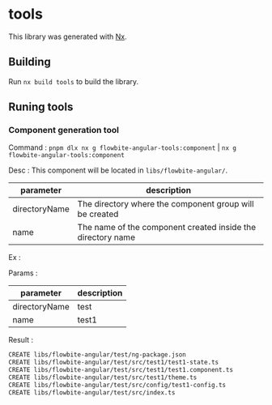 # tools

This library was generated with [Nx](https://nx.dev).

## Building

Run `nx build tools` to build the library.

## Runing tools

### Component generation tool

Command : `pnpm dlx nx g flowbite-angular-tools:component` | `nx g flowbite-angular-tools:component`

Desc : This component will be located in `libs/flowbite-angular/`.

| parameter     | description                                                 |
| ------------- | ----------------------------------------------------------- |
| directoryName | The directory where the component group will be created     |
| name          | The name of the component created inside the directory name |

Ex :

Params :

| parameter     | description |
| ------------- | ----------- |
| directoryName | test        |
| name          | test1       |

Result :

```bash
CREATE libs/flowbite-angular/test/ng-package.json
CREATE libs/flowbite-angular/test/src/test1/test1-state.ts
CREATE libs/flowbite-angular/test/src/test1/test1.component.ts
CREATE libs/flowbite-angular/test/src/test1/theme.ts
CREATE libs/flowbite-angular/test/src/config/test1-config.ts
CREATE libs/flowbite-angular/test/src/index.ts
```
